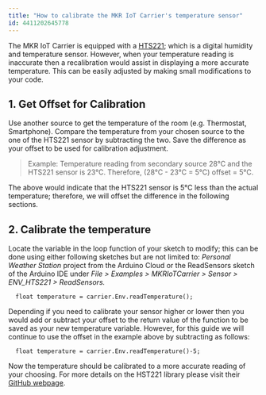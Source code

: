 ```yaml
---
title: "How to calibrate the MKR IoT Carrier's temperature sensor"
id: 4411202645778
---
```


The MKR IoT Carrier is equipped with a [HTS221](https://www.arduino.cc/en/Reference/ArduinoHTS221); which is a digital humidity and temperature sensor. However, when your temperature reading is inaccurate then a recalibration would assist in displaying a more accurate temperature. This can be easily adjusted by making small modifications to your code.

## 1. Get Offset for Calibration

Use another source to get the temperature of the room (e.g. Thermostat, Smartphone). Compare the temperature from your chosen source to the one of the HTS221 sensor by subtracting the two. Save the difference as your offset to be used for calibration adjustment.

> Example: Temperature reading from secondary source 28°C and the HTS221 sensor is 23°C. Therefore, (28°C - 23°C = 5°C) offset = 5°C.

The above would indicate that the HTS221 sensor is 5°C less than the actual temperature; therefore, we will offset the difference in the following sections.

## 2. Calibrate the temperature

Locate the variable in the loop function of your sketch to modify; this can be done using either following sketches but are not limited to: _Personal Weather Station_ project from the Arduino Cloud or the ReadSensors sketch of the Arduino IDE under _File > Examples > MKRIoTCarrier > Sensor > ENV_HTS221 > ReadSensors._

```
  float temperature = carrier.Env.readTemperature();
```

Depending if you need to calibrate your sensor higher or lower then you would add or subtract your offset to the return value of the function to be saved as your new temperature variable. However, for this guide we will continue to use the offset in the example above by subtracting as follows:

```
  float temperature = carrier.Env.readTemperature()-5;
```

Now the temperature should be calibrated to a more accurate reading of your choosing. For more details on the HST221 library please visit their [GitHub webpage](https://github.com/arduino-libraries/Arduino_HTS221/blob/master/src/HTS.cpp#L87).
